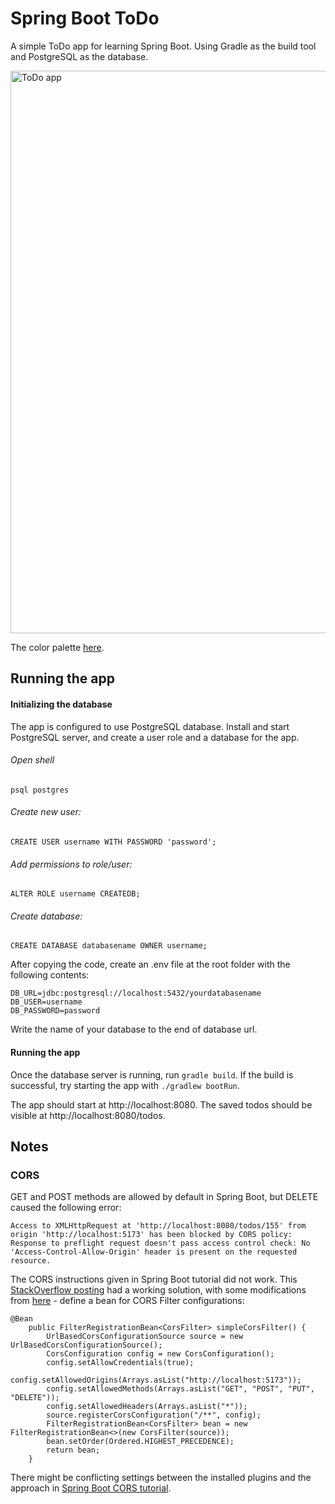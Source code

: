 # Spring Boot ToDo

A simple ToDo app for learning Spring Boot. Using Gradle as the build tool and PostgreSQL as the database.

<img width="900" alt="ToDo app" src="https://github.com/hjeronen/spring-todo/assets/73843204/741613cb-6cce-4a9b-b172-7601af3fc46e">

The color palette [here](https://colorhunt.co/palette/3630624d4c7df99417f5f5f5).

## Running the app

#### Initializing the database

The app is configured to use PostgreSQL database. Install and start PostgreSQL server, and create a user role and a database for the app.

###### Open shell

`psql postgres`

###### Create new user:

`CREATE USER username WITH PASSWORD 'password';`

###### Add permissions to role/user:

`ALTER ROLE username CREATEDB;`

###### Create database:

`CREATE DATABASE databasename OWNER username;`

After copying the code, create an .env file at the root folder with the following contents:

```
DB_URL=jdbc:postgresql://localhost:5432/yourdatabasename
DB_USER=username
DB_PASSWORD=password
```

Write the name of your database to the end of database url.

#### Running the app

Once the database server is running, run `gradle build`. If the build is successful, try starting the app with `./gradlew bootRun`.

The app should start at http://localhost:8080. The saved todos should be visible at http://localhost:8080/todos.

## Notes

### CORS

GET and POST methods are allowed by default in Spring Boot, but DELETE caused the following error:

```
Access to XMLHttpRequest at 'http://localhost:8080/todos/155' from origin 'http://localhost:5173' has been blocked by CORS policy: Response to preflight request doesn't pass access control check: No 'Access-Control-Allow-Origin' header is present on the requested resource.
```

The CORS instructions given in Spring Boot tutorial did not work. This [StackOverflow posting](https://stackoverflow.com/a/57185323) had a working solution, with some modifications from [here](https://docs.spring.io/spring-security/reference/reactive/integrations/cors.html) - define a bean for CORS Filter configurations:

```
@Bean
	public FilterRegistrationBean<CorsFilter> simpleCorsFilter() {
		UrlBasedCorsConfigurationSource source = new UrlBasedCorsConfigurationSource();
		CorsConfiguration config = new CorsConfiguration();
		config.setAllowCredentials(true);
		config.setAllowedOrigins(Arrays.asList("http://localhost:5173"));
		config.setAllowedMethods(Arrays.asList("GET", "POST", "PUT", "DELETE"));
		config.setAllowedHeaders(Arrays.asList("*"));
		source.registerCorsConfiguration("/**", config);
		FilterRegistrationBean<CorsFilter> bean = new FilterRegistrationBean<>(new CorsFilter(source));
		bean.setOrder(Ordered.HIGHEST_PRECEDENCE);
		return bean;
	}
```

There might be conflicting settings between the installed plugins and the approach in [Spring Boot CORS tutorial](https://spring.io/guides/gs/rest-service-cors#controller-method-cors-configuration).

